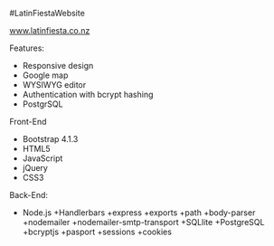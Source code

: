#LatinFiestaWebsite

www.latinfiesta.co.nz

Features:
- Responsive design
- Google map
- WYSIWYG editor
- Authentication with bcrypt hashing
- PostgrSQL

Front-End
- Bootstrap 4.1.3
- HTML5
- JavaScript
- jQuery
- CSS3

Back-End:
- Node.js
+Handlerbars
+express
+exports
+path
+body-parser
+nodemailer
+nodemailer-smtp-transport
+SQLlite
+PostgreSQL
+bcryptjs
+pasport
+sessions
+cookies
